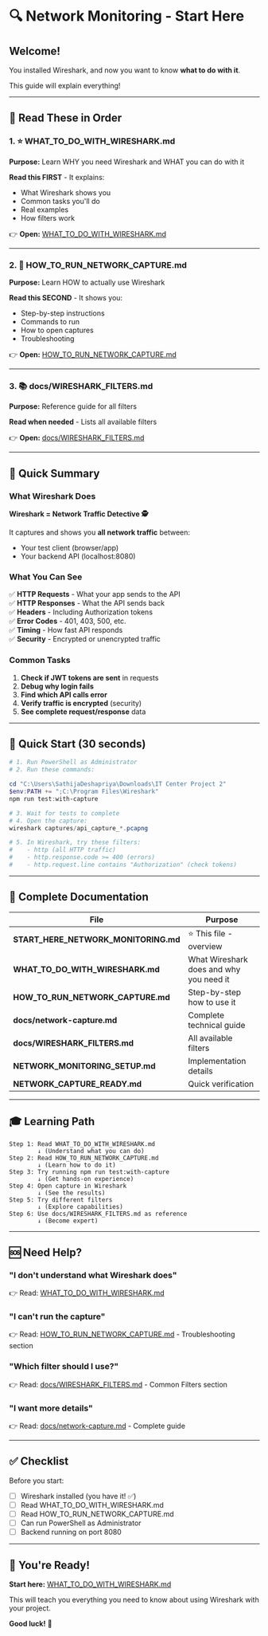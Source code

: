 # 🔍 Network Monitoring - Start Here

## Welcome! 

You installed Wireshark, and now you want to know **what to do with it**.

This guide will explain everything!

---

## 📖 Read These in Order

### 1. ⭐ **WHAT_TO_DO_WITH_WIRESHARK.md**

**Purpose:** Learn WHY you need Wireshark and WHAT you can do with it

**Read this FIRST** - It explains:
- What Wireshark shows you
- Common tasks you'll do
- Real examples
- How filters work

👉 **Open:** [WHAT_TO_DO_WITH_WIRESHARK.md](./WHAT_TO_DO_WITH_WIRESHARK.md)

---

### 2. 🚀 **HOW_TO_RUN_NETWORK_CAPTURE.md**

**Purpose:** Learn HOW to actually use Wireshark

**Read this SECOND** - It shows you:
- Step-by-step instructions
- Commands to run
- How to open captures
- Troubleshooting

👉 **Open:** [HOW_TO_RUN_NETWORK_CAPTURE.md](./HOW_TO_RUN_NETWORK_CAPTURE.md)

---

### 3. 📚 **docs/WIRESHARK_FILTERS.md**

**Purpose:** Reference guide for all filters

**Read when needed** - Lists all available filters

👉 **Open:** [docs/WIRESHARK_FILTERS.md](./docs/WIRESHARK_FILTERS.md)

---

## 🎯 Quick Summary

### What Wireshark Does

**Wireshark = Network Traffic Detective 🕵️**

It captures and shows you **all network traffic** between:
- Your test client (browser/app)
- Your backend API (localhost:8080)

### What You Can See

✅ **HTTP Requests** - What your app sends to the API  
✅ **HTTP Responses** - What the API sends back  
✅ **Headers** - Including Authorization tokens  
✅ **Error Codes** - 401, 403, 500, etc.  
✅ **Timing** - How fast API responds  
✅ **Security** - Encrypted or unencrypted traffic  

### Common Tasks

1. **Check if JWT tokens are sent** in requests
2. **Debug why login fails**
3. **Find which API calls error**
4. **Verify traffic is encrypted** (security)
5. **See complete request/response** data

---

## 🚀 Quick Start (30 seconds)

```powershell
# 1. Run PowerShell as Administrator
# 2. Run these commands:

cd "C:\Users\SathijaDeshapriya\Downloads\IT Center Project 2"
$env:PATH += ";C:\Program Files\Wireshark"
npm run test:with-capture

# 3. Wait for tests to complete
# 4. Open the capture:
wireshark captures/api_capture_*.pcapng

# 5. In Wireshark, try these filters:
#    - http (all HTTP traffic)
#    - http.response.code >= 400 (errors)
#    - http.request.line contains "Authorization" (check tokens)
```

---

## 📁 Complete Documentation

| File | Purpose |
|------|---------|
| **START_HERE_NETWORK_MONITORING.md** | ⭐ This file - overview |
| **WHAT_TO_DO_WITH_WIRESHARK.md** | What Wireshark does and why you need it |
| **HOW_TO_RUN_NETWORK_CAPTURE.md** | Step-by-step how to use it |
| **docs/network-capture.md** | Complete technical guide |
| **docs/WIRESHARK_FILTERS.md** | All available filters |
| **NETWORK_MONITORING_SETUP.md** | Implementation details |
| **NETWORK_CAPTURE_READY.md** | Quick verification |

---

## 🎓 Learning Path

```
Step 1: Read WHAT_TO_DO_WITH_WIRESHARK.md
        ↓ (Understand what you can do)
Step 2: Read HOW_TO_RUN_NETWORK_CAPTURE.md  
        ↓ (Learn how to do it)
Step 3: Try running npm run test:with-capture
        ↓ (Get hands-on experience)
Step 4: Open capture in Wireshark
        ↓ (See the results)
Step 5: Try different filters
        ↓ (Explore capabilities)
Step 6: Use docs/WIRESHARK_FILTERS.md as reference
        ↓ (Become expert)
```

---

## 🆘 Need Help?

### "I don't understand what Wireshark does"

👉 Read: [WHAT_TO_DO_WITH_WIRESHARK.md](./WHAT_TO_DO_WITH_WIRESHARK.md)

### "I can't run the capture"

👉 Read: [HOW_TO_RUN_NETWORK_CAPTURE.md](./HOW_TO_RUN_NETWORK_CAPTURE.md) - Troubleshooting section

### "Which filter should I use?"

👉 Read: [docs/WIRESHARK_FILTERS.md](./docs/WIRESHARK_FILTERS.md) - Common Filters section

### "I want more details"

👉 Read: [docs/network-capture.md](./docs/network-capture.md) - Complete guide

---

## ✅ Checklist

Before you start:

- [ ] Wireshark installed (you have it! ✅)
- [ ] Read WHAT_TO_DO_WITH_WIRESHARK.md
- [ ] Read HOW_TO_RUN_NETWORK_CAPTURE.md
- [ ] Can run PowerShell as Administrator
- [ ] Backend running on port 8080

---

## 🎉 You're Ready!

**Start here:** [WHAT_TO_DO_WITH_WIRESHARK.md](./WHAT_TO_DO_WITH_WIRESHARK.md)

This will teach you everything you need to know about using Wireshark with your project.

**Good luck!** 🚀

